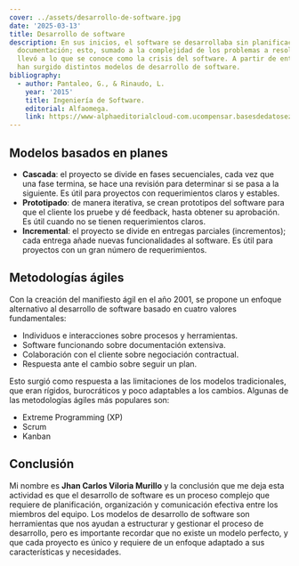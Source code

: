 ```yaml
---
cover: ../assets/desarrollo-de-software.jpg
date: '2025-03-13'
title: Desarrollo de software
description: En sus inicios, el software se desarrollaba sin planificación ni
  documentación; esto, sumado a la complejidad de los problemas a resolver,
  llevó a lo que se conoce como la crisis del software. A partir de entonces,
  han surgido distintos modelos de desarrollo de software.
bibliography:
  - author: Pantaleo, G., & Rinaudo, L.
    year: '2015'
    title: Ingeniería de Software.
    editorial: Alfaomega.
    link: https://www-alphaeditorialcloud-com.ucompensar.basesdedatosezproxy.com/reader/ingenieria-de-software
---
```


## Modelos basados en planes

- **Cascada**: el proyecto se divide en fases secuenciales, cada vez que una
  fase termina, se hace una revisión para determinar si se pasa a la siguiente.
  Es útil para proyectos con requerimientos claros y estables.
- **Prototipado**: de manera iterativa, se crean prototipos del software para
  que el cliente los pruebe y dé feedback, hasta obtener su aprobación. Es útil
  cuando no se tienen requerimientos claros.
- **Incremental**: el proyecto se divide en entregas parciales (incrementos);
  cada entrega añade nuevas funcionalidades al software. Es útil para proyectos
  con un gran número de requerimientos.

## Metodologías ágiles

Con la creación del manifiesto ágil en el año 2001, se propone un enfoque
alternativo al desarrollo de software basado en cuatro valores fundamentales:

- Individuos e interacciones sobre procesos y herramientas.
- Software funcionando sobre documentación extensiva.
- Colaboración con el cliente sobre negociación contractual.
- Respuesta ante el cambio sobre seguir un plan.

Esto surgió como respuesta a las limitaciones de los modelos tradicionales, que
eran rígidos, burocráticos y poco adaptables a los cambios. Algunas de las
metodologías ágiles más populares son:

- Extreme Programming (XP)
- Scrum
- Kanban

## Conclusión

Mi nombre es **Jhan Carlos Viloria Murillo** y la conclusión que me deja esta
actividad es que el desarrollo de software es un proceso complejo que requiere
de planificación, organización y comunicación efectiva entre los miembros del
equipo. Los modelos de desarrollo de software son herramientas que nos ayudan a
estructurar y gestionar el proceso de desarrollo, pero es importante recordar
que no existe un modelo perfecto, y que cada proyecto es único y requiere de un
enfoque adaptado a sus características y necesidades.
